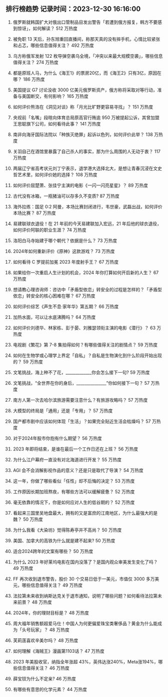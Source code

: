 
## 排行榜趋势 记录时间：2023-12-30 16:16:00
  
  1. 俄罗斯就韩国扩大对俄出口管制品目发出警告「若遭到俄方报复，韩方不要感到惊讶」，如何解读？ 512 万热度
    
  2. 被免职 13 天后，孙东旭重回直播间，称那天真的没有摔手机，心情比较紧张和忐忑，哪些信息值得关注？ 492 万热度
    
  3. 乌方称俄军发射 122 枚导弹空袭乌全境，「冲突以来最大规模空袭」，哪些信息值得关注？ 274 万热度
    
  4. 都是原班人马，为什么《海王1》的票房20亿，而《海王2》只有3亿，原因在哪？ 186 万热度
    
  5. 美国提议 G7 讨论没收 3000 亿美元俄罗斯资产，俄方称将采取对等行动，准备与美国断交，有何影响？ 165 万热度
    
  6. 如何评价熊浩在《洞见对谈》称「月光比旷野更容易寻找」？ 151 万热度
    
  7. 央视前「名嘴」段暄向体育总局原高官行贿逾 950 万被提起公诉，其曾加盟王思聪旗下公司，如何看待此事？ 141 万热度
    
  8. 南非向海牙国际法院以「种族灭绝罪」起诉以色列，如何评价此举？ 138 万热度
    
  9. 关羽自己在酒馆里暴露了自己杀人的事实，那为什么周围的人无动于衷？ 117 万热度
    
  10. 两届辽宁省高考状元刘丁宁表示，退学港大选择北大，是想让青春沉浸在文史哲艺术里，如何评价她的选择？ 108 万热度
    
  11. 如何评价屈楚萧、张佳宁主演的电影《一闪一闪亮星星》？ 89 万热度
    
  12. 古代没有冰箱，一瓶猪油可以存多久不变质? 87 万热度
    
  13. 海外拉练：国足 0:2 阿曼，本场比赛封闭进行，韦世豪，武磊出战，如何评价本场比赛？ 87 万热度
    
  14. 易建联球衣退役！在 21 年前的今天易建联加入宏远，21 年后他的球衣退役，如何评价阿联的职业生涯？ 74 万热度
    
  15. 洛阳白马寺始建于哪个朝代？依据是什么？ 73 万热度
    
  16. 2024年如何重新评价《原神》这款游戏？ 73 万热度
    
  17. 如何看待 C 罗提前加冕 2023 年度射手王？ 67 万热度
    
  18. 如果给你一次重启人生计划的机会，2024 年你打算如何开启新的人生？ 67 万热度
    
  19. 想请教心理咨询师：咨访中「矛盾型依恋」转安全的过程是怎样的？「矛盾型依恋」转安全的核心困难在哪？ 67 万热度
    
  20. 如何评价综艺《声生不息·家年华》第五期？ 66 万热度
    
  21. 加热水面，可以让水底沸腾吗？ 64 万热度
    
  22. 如何评价刘德华、林家栋、彭于晏、刘雅瑟领衔主演的电影《潜行》？ 63 万热度
    
  23. 电视剧《繁花》第 7-8 集拍得如何？有哪些值得关注的剧情点？ 59 万热度
    
  24. 如何在生物学或心理学上界定「自私」？自私是生物演化到什么阶段开始出现的？ 59 万热度
    
  25. 文笔挑战，海上种不了花，_____________你会怎么接下一句? 59 万热度
    
  26. 文笔挑战，“全世界在你的身后，_______________”你如何接下一句？ 57 万热度
    
  27. 南方人第一次去哈尔滨旅游需要注意什么？有旅游攻略吗？ 57 万热度
    
  28. 大模型的终局是「通用」还是「专用」？ 57 万热度
    
  29. 国产都市剧中应该如何体现「生活」？如果完全贴近生活会枯燥吗？ 57 万热度
    
  30. 对于2024年股市你抱有什么期望？ 56 万热度
    
  31. 2023 年即将结束，是谁在最后一个工作日还在上班？ 56 万热度
    
  32. 为什么江户幕府一直没有对北海道进行开发？ 55 万热度
    
  33. AGI 会不会消解影视作品的意义？还是只是取代了导演？ 54 万热度
    
  34. 这一年，你做了哪些看似「任性」却不后悔的决定？ 53 万热度
    
  35. 工作原因长期加班熬夜，有哪些方法可以缓解疲惫？ 52 万热度
    
  36. 毫无依靠的情况下，你是如何应对人生的低谷期的？ 52 万热度
    
  37. 看起来三国里吴地盘最大，拥有的又是富庶的江南地区，为什么最强大的是魏？ 50 万热度
    
  38. 为什么我看《大染坊》觉得陈寿亭并不高尚？ 50 万热度
    
  39. 美国、加拿大的高铁为什么就是建不起来? 50 万热度
    
  40. 适合2024跨年的文案有哪些？ 50 万热度
    
  41. 为什么 2023 年好莱坞电影在国内没落了？是国内观众审美发生变化了吗？ 49 万热度
    
  42. FF 再次收到退市警告，股价 30 个交易日低于一美元，市值仅 3000 多万美元，哪些信息值得关注？ 49 万热度
    
  43. 法拉第未来收到纳斯达克关于退市通知，说明了哪些问题？如何看待法拉第未来前景？ 48 万热度
    
  44. 2024年，你的理财目标是？ 48 万热度
    
  45. 周大福年销售额超爱马仕！中国人为何更偏爱珠宝类奢侈品？黄金为什么能成为「头号玩家」？ 48 万热度
    
  46. 芙莉莲喜欢辛美尔吗？ 48 万热度
    
  47. 如何理解《海贼王》漫画第1103话？ 47 万热度
    
  48. 2023 年美股收官，纳指全年涨超 43%，英伟达涨240%，Meta涨194%，哪些信息值得关注？ 46 万热度
    
  49. 薛宝钗为什么不定亲? 46 万热度
    
  50. 有哪些有意思的化学元素？ 44 万热度
    